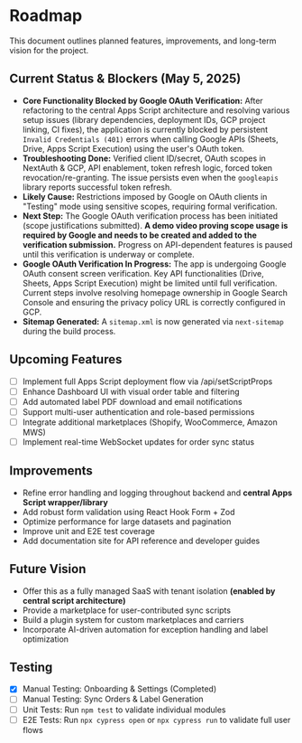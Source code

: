 # Roadmap

This document outlines planned features, improvements, and long-term vision for the project.

## Current Status & Blockers (May 5, 2025)

*   **Core Functionality Blocked by Google OAuth Verification:** After refactoring to the central Apps Script architecture and resolving various setup issues (library dependencies, deployment IDs, GCP project linking, CI fixes), the application is currently blocked by persistent `Invalid Credentials (401)` errors when calling Google APIs (Sheets, Drive, Apps Script Execution) using the user's OAuth token.
*   **Troubleshooting Done:** Verified client ID/secret, OAuth scopes in NextAuth & GCP, API enablement, token refresh logic, forced token revocation/re-granting. The issue persists even when the `googleapis` library reports successful token refresh.
*   **Likely Cause:** Restrictions imposed by Google on OAuth clients in "Testing" mode using sensitive scopes, requiring formal verification.
*   **Next Step:** The Google OAuth verification process has been initiated (scope justifications submitted). **A demo video proving scope usage is required by Google and needs to be created and added to the verification submission.** Progress on API-dependent features is paused until this verification is underway or complete.
*   **Google OAuth Verification In Progress:** The app is undergoing Google OAuth consent screen verification. Key API functionalities (Drive, Sheets, Apps Script Execution) might be limited until full verification. Current steps involve resolving homepage ownership in Google Search Console and ensuring the privacy policy URL is correctly configured in GCP.
*   **Sitemap Generated:** A `sitemap.xml` is now generated via `next-sitemap` during the build process.

## Upcoming Features

- [ ] Implement full Apps Script deployment flow via /api/setScriptProps
- [ ] Enhance Dashboard UI with visual order table and filtering
- [ ] Add automated label PDF download and email notifications
- [ ] Support multi-user authentication and role-based permissions
- [ ] Integrate additional marketplaces (Shopify, WooCommerce, Amazon MWS)
- [ ] Implement real-time WebSocket updates for order sync status

## Improvements

- Refine error handling and logging throughout backend and **central Apps Script wrapper/library**
- Add robust form validation using React Hook Form + Zod
- Optimize performance for large datasets and pagination
- Improve unit and E2E test coverage
- Add documentation site for API reference and developer guides

## Future Vision

- Offer this as a fully managed SaaS with tenant isolation **(enabled by central script architecture)**
- Provide a marketplace for user-contributed sync scripts
- Build a plugin system for custom marketplaces and carriers
- Incorporate AI-driven automation for exception handling and label optimization 

## Testing

- [x] Manual Testing: Onboarding & Settings (Completed)
- [ ] Manual Testing: Sync Orders & Label Generation
- [ ] Unit Tests: Run `npm test` to validate individual modules
- [ ] E2E Tests: Run `npx cypress open` or `npx cypress run` to validate full user flows 